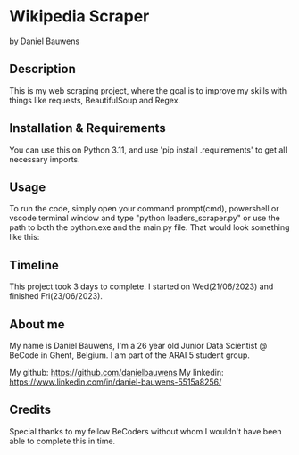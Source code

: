 # Wikipedia Scraper
 by Daniel Bauwens

## Description
This is my web scraping project, where the goal is to improve my skills with things like requests, BeautifulSoup and Regex.

## Installation & Requirements
You can use this on Python 3.11, and use 'pip install .requirements' to get all necessary imports.

## Usage
To run the code, simply open your command prompt(cmd), powershell or vscode terminal window and type "python leaders_scraper.py" or use the path to both the python.exe and the main.py file. That would look something like this:

## Timeline
This project took 3 days to complete. I started on Wed(21/06/2023) and finished Fri(23/06/2023).

## About me
My name is Daniel Bauwens, I'm a 26 year old Junior Data Scientist @ BeCode in Ghent, Belgium. I am part of the ARAI 5 student group.

My github: https://github.com/danielbauwens
My linkedin: https://www.linkedin.com/in/daniel-bauwens-5515a8256/


## Credits
Special thanks to my fellow BeCoders without whom I wouldn't have been able to complete this in time.
